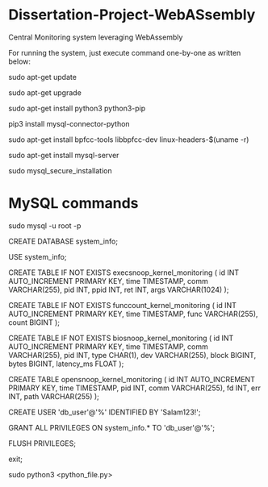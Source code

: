 # Dissertation-Project-WebASsembly
Central Monitoring system leveraging WebAssembly

For running the system, just execute command one-by-one as written below:

sudo apt-get update

sudo apt-get upgrade

sudo apt-get install python3 python3-pip

pip3 install mysql-connector-python

sudo apt-get install bpfcc-tools libbpfcc-dev linux-headers-$(uname -r)

sudo apt-get install mysql-server

sudo mysql_secure_installation

# MySQL commands
sudo mysql -u root -p

CREATE DATABASE system_info;

USE system_info;

CREATE TABLE IF NOT EXISTS execsnoop_kernel_monitoring (
            id INT AUTO_INCREMENT PRIMARY KEY,
            time TIMESTAMP,
            comm VARCHAR(255),
            pid INT,
            ppid INT,
            ret INT,
            args VARCHAR(1024)
        );
		
CREATE TABLE IF NOT EXISTS funccount_kernel_monitoring (
            id INT AUTO_INCREMENT PRIMARY KEY,
            time TIMESTAMP,
            func VARCHAR(255),
            count BIGINT
        );

CREATE TABLE IF NOT EXISTS biosnoop_kernel_monitoring (
            id INT AUTO_INCREMENT PRIMARY KEY,
            time TIMESTAMP,
            comm VARCHAR(255),
            pid INT,
            type CHAR(1),
            dev VARCHAR(255),
            block BIGINT,
            bytes BIGINT,
            latency_ms FLOAT
        );
		
CREATE TABLE opensnoop_kernel_monitoring (
            id INT AUTO_INCREMENT PRIMARY KEY,
            time TIMESTAMP,
            pid INT,
            comm VARCHAR(255),
            fd INT,
            err INT,
            path VARCHAR(255)
        );


CREATE USER 'db_user'@'%' IDENTIFIED BY 'Salam123!';

GRANT ALL PRIVILEGES ON system_info.* TO 'db_user'@'%';

FLUSH PRIVILEGES;

exit;

sudo python3 <python_file.py>
